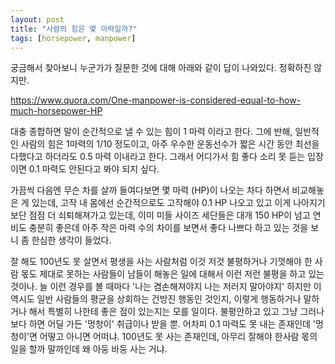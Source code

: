 ```yaml
---
layout: post
title: "사람의 힘은 몇 마력일까?"
tags: [horsepower, manpower]
---
```


궁금해서 찾아보니 누군가가 질문한 것에 대해 아래와 같이 답이 나와있다. 정확하진 않지만.

https://www.quora.com/One-manpower-is-considered-equal-to-how-much-horsepower-HP

대충 종합하면 말이 순간적으로 낼 수 있는 힘이 1 마력 이라고 한다. 그에 반해, 일반적인 사람의 힘은 1마력의 1/10 정도이고, 아주 우수한 운동선수가 짧은 시간 동안 최선을 다했다고 하더라도 0.5 마력 이내라고 한다. 그래서 어디가서 힘 좋다 소리 못 듣는 입장이면 0.1 마력도 안된다고 봐야 되지 싶다.

가끔씩 다음엔 무슨 차를 살까 들여다보면 몇 마력 (HP)이 나오는 차다 하면서 비교해놓은 게 있는데, 고작 내 몸에선 순간적으로도 고작해야 0.1 HP 나오고 있고 이게 나아지기 보단 점점 더 쇠퇴해져가고 있는데, 이미 미들 사이즈 세단들은 대개 150 HP이 넘고 연비도 충분히 좋은데 아주 작은 마력 수의 차이를 보면서 좋다 나쁘다 하고 있는 것을 보니 좀 한심한 생각이 들었다. 

잘 해도 100년도 못 살면서 평생을 사는 사람처럼 이것 저것 불평하거나 기껏해야 한 사람 몫도 제대로 못하는 사람들이 남들이 해놓은 일에 대해서 이런 저런 불평을 하고 있는 것이나. 늘 이런 경우를 볼 때마다 '나는 겸손해져야지 나는 저러지 말아야지' 하지만 이 역시도 일반 사람들의 평균을 상회하는 건방진 행동인 것인지, 이렇게 행동하거나 말하거나 해서 특별히 나한테 좋은 점이 있는지는 모를 일이다. 불평안하고 있고 그냥 그러나보다 하면 어딜 가든 '멍청이' 취급이나 받을 뿐. 어차피 0.1 마력도 못 내는 존재인데 '멍청이'면 어떻고 아니면 어떠냐. 100년도 못 사는 존재인데, 아무리 잘해야 한사람 몫의 일을 할까 말까인데 왜 아둥 바둥 사는 거냐. 